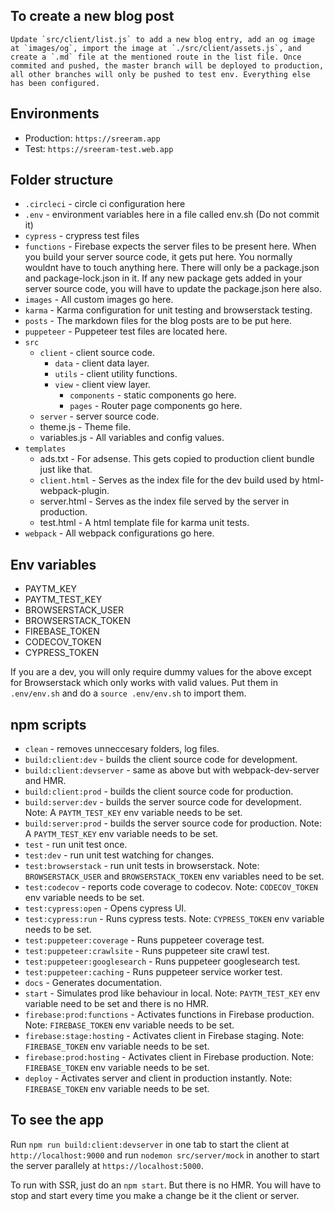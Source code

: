 ## To create a new blog post

    Update `src/client/list.js` to add a new blog entry, add an og image at `images/og`, import the image at `./src/client/assets.js`, and create a `.md` file at the mentioned route in the list file. Once commited and pushed, the master branch will be deployed to production, all other branches will only be pushed to test env. Everything else has been configured.

## Environments

 - Production: `https://sreeram.app`
 - Test: `https://sreeram-test.web.app`

## Folder structure

 - `.circleci` - circle ci configuration here
 - `.env` - environment variables here in a file called env.sh (Do not commit it)
 - `cypress` - crypress test files
 - `functions` - Firebase expects the server files to be present here. When you build your server source code, it gets put here. You normally wouldnt have to touch anything here. There will only be a package.json and package-lock.json in it. If any new package gets added in your server source code, you will have to update the package.json here also.
 - `images` - All custom images go here.
 - `karma` - Karma configuration for unit testing and browserstack testing.
 - `posts` - The markdown files for the blog posts are to be put here.
 - `puppeteer` - Puppeteer test files are located here.
 - `src`
    - `client` - client source code.
      - `data` - client data layer.
      - `utils` - client utility functions.
      - `view` - client view layer.
        - `components` - static components go here.
        - `pages` - Router page components go here.
    - `server` - server source code.
    - theme.js - Theme file.
    - variables.js - All variables and config values.
 - `templates`
    - ads.txt - For adsense. This gets copied to production client bundle just like that.
    - `client.html` - Serves as the index file for the dev build used by html-webpack-plugin.
    - server.html - Serves as the index file served by the server in production.
    - test.html - A html template file for karma unit tests.
  - `webpack` - All webpack configurations go here.


## Env variables

 - PAYTM_KEY
 - PAYTM_TEST_KEY
 - BROWSERSTACK_USER
 - BROWSERSTACK_TOKEN
 - FIREBASE_TOKEN
 - CODECOV_TOKEN
 - CYPRESS_TOKEN

 If you are a dev, you will only require dummy values for the above except for Browserstack which only works with valid values. Put them in `.env/env.sh` and do a `source .env/env.sh` to import them.


## npm scripts
  - `clean` - removes unneccesary folders, log files.
  - `build:client:dev` - builds the client source code for development.
  - `build:client:devserver` - same as above but with webpack-dev-server and HMR.
  - `build:client:prod` - builds the client source code for production.
  - `build:server:dev` - builds the server source code for development. Note: A `PAYTM_TEST_KEY` env variable needs to be set.
  - `build:server:prod` - builds the server source code for production. Note: A `PAYTM_TEST_KEY` env variable needs to be set.
  - `test` - run unit test once.
  - `test:dev` - run unit test watching for changes.
  - `test:browserstack` - run unit tests in browserstack. Note: `BROWSERSTACK_USER` and `BROWSERSTACK_TOKEN` env variables need to be set.
  - `test:codecov` - reports code coverage to codecov. Note: `CODECOV_TOKEN` env variable needs to be set.
  - `test:cypress:open` - Opens cypress UI.
  - `test:cypress:run` -  Runs cypress tests. Note: `CYPRESS_TOKEN` env variable needs to be set.
  - `test:puppeteer:coverage` - Runs puppeteer coverage test.
  - `test:puppeteer:crawlsite` - Runs puppeteer site crawl test.
  - `test:puppeteer:googlesearch` - Runs puppeteer googlesearch test.
  - `test:puppeteer:caching` - Runs puppeteer service worker test.
  - `docs` - Generates documentation.
  - `start` - Simulates prod like behaviour in local. Note: `PAYTM_TEST_KEY` env variable need to be set and there is no HMR.
  - `firebase:prod:functions` - Activates functions in Firebase production. Note: `FIREBASE_TOKEN` env variable needs to be set.
  - `firebase:stage:hosting` - Activates client in Firebase staging. Note: `FIREBASE_TOKEN` env variable needs to be set.
  - `firebase:prod:hosting` - Activates client in Firebase production. Note: `FIREBASE_TOKEN` env variable needs to be set.
  - `deploy` - Activates server and client in production instantly. Note: `FIREBASE_TOKEN` env variable needs to be set.

## To see the app

  Run `npm run build:client:devserver` in one tab to start the client at `http://localhost:9000` and run `nodemon src/server/mock` in another to start the server parallely at `https://localhost:5000`.

  To run with SSR, just do an `npm start`. But there is no HMR. You will have to stop and start every time you make a change be it the client or server.
